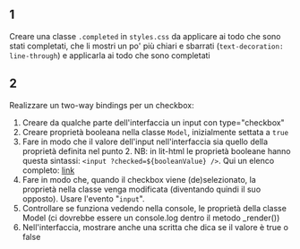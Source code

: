 ## 1

Creare una classe `.completed` in `styles.css` da applicare ai todo che sono stati completati, che li mostri un po' più chiari e sbarrati (`text-decoration: line-through`) e applicarla ai todo che sono completati

## 2

Realizzare un two-way bindings per un checkbox:

1. Creare da qualche parte dell'interfaccia un input con type="checkbox"
2. Creare proprietà booleana nella classe `Model`, inizialmente settata a `true`
3. Fare in modo che il valore dell'input nell'interfaccia sia quello della proprietà definita nel punto 2. NB: in lit-html le proprietà booleane hanno questa sintassi: `<input ?checked=${booleanValue} />`. Qui un elenco completo: [link](https://lit-html.polymer-project.org/guide/template-reference#binding-types)
4. Fare in modo che, quando il checkbox viene (de)selezionato, la proprietà nella classe venga modificata (diventando quindi il suo opposto). Usare l'evento "`input`".
5. Controllare se funziona vedendo nella console, le proprietà della classe Model (ci dovrebbe essere un console.log dentro il metodo \_render())
6. Nell'interfaccia, mostrare anche una scritta che dica se il valore è true o false
